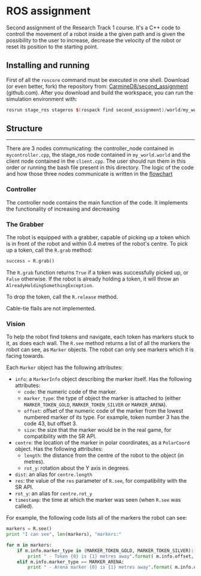 ROS assignment
================================
Second assignment of the Research Track 1 course. It's a C++ code to controll the movement of a robot inside a the given path and is given the possibility to the user to increase, decrease the velocity of the robot or reset its position to the starting point.

Installing and running
----------------------
First of all the `roscore` command must be executed in one shell.
Download (or even better, fork) the repository from: [CarmineD8/second_assignment](https://github.com/CarmineD8/second_assignment) (github.com). After you download and build the workspace, you can run the simulation environment with:
```cpp
rosrun stage_ros stageros $(rospack find second_assignment)/world/my_world.world
```




## Structure
-----------------------------
There are 3 nodes communicating: the controller_node contained in `mycontroller.cpp`, the stage_ros node contained in `my_world.world` and the client node contained in the `client.cpp`.
The user should run them in this order or running the bash file present in this directory.
The logic of the code and how those three nodes communicate is written in the [flowchart](Flowchart.jpg)

### Controller ###

The controller node contains the main function of the code. It implements the functionality of increasing and decreasing 

### The Grabber ###

The robot is equipped with a grabber, capable of picking up a token which is in front of the robot and within 0.4 metres of the robot's centre. To pick up a token, call the `R.grab` method:

```python
success = R.grab()
```

The `R.grab` function returns `True` if a token was successfully picked up, or `False` otherwise. If the robot is already holding a token, it will throw an `AlreadyHoldingSomethingException`.

To drop the token, call the `R.release` method.

Cable-tie flails are not implemented.

### Vision ###

To help the robot find tokens and navigate, each token has markers stuck to it, as does each wall. The `R.see` method returns a list of all the markers the robot can see, as `Marker` objects. The robot can only see markers which it is facing towards.

Each `Marker` object has the following attributes:

* `info`: a `MarkerInfo` object describing the marker itself. Has the following attributes:
  * `code`: the numeric code of the marker.
  * `marker_type`: the type of object the marker is attached to (either `MARKER_TOKEN_GOLD`, `MARKER_TOKEN_SILVER` or `MARKER_ARENA`).
  * `offset`: offset of the numeric code of the marker from the lowest numbered marker of its type. For example, token number 3 has the code 43, but offset 3.
  * `size`: the size that the marker would be in the real game, for compatibility with the SR API.
* `centre`: the location of the marker in polar coordinates, as a `PolarCoord` object. Has the following attributes:
  * `length`: the distance from the centre of the robot to the object (in metres).
  * `rot_y`: rotation about the Y axis in degrees.
* `dist`: an alias for `centre.length`
* `res`: the value of the `res` parameter of `R.see`, for compatibility with the SR API.
* `rot_y`: an alias for `centre.rot_y`
* `timestamp`: the time at which the marker was seen (when `R.see` was called).

For example, the following code lists all of the markers the robot can see:

```python
markers = R.see()
print "I can see", len(markers), "markers:"

for m in markers:
    if m.info.marker_type in (MARKER_TOKEN_GOLD, MARKER_TOKEN_SILVER):
        print " - Token {0} is {1} metres away".format( m.info.offset, m.dist )
    elif m.info.marker_type == MARKER_ARENA:
        print " - Arena marker {0} is {1} metres away".format( m.info.offset, m.dist )
```

[sr-api]: https://studentrobotics.org/docs/programming/sr/

